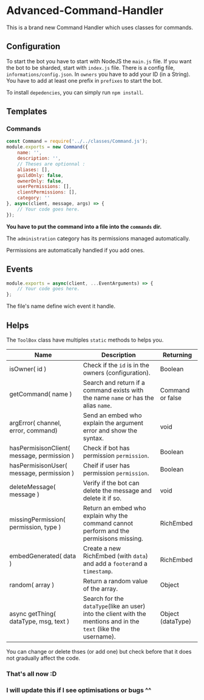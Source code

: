 # Advanced-Command-Handler

This is a brand new Command Handler which uses classes for commands.

## Configuration

To start the bot you have to start with NodeJS the `main.js` file. If you want the bot to be sharded, start with `index.js` file. There is a config file, `informations/config.json`.
In `owners` you have to add your ID (in a String). You have to add at least one prefix in `prefixes` to start the bot.

To install `depedencies`, you can simply run `npm install`.

## Templates

### Commands

```js
const Command = require('../../classes/Command.js');
module.exports = new Command({
    name: '',
    description: '',
    // Theses are optionnal :
    aliases: [],
    guildOnly: false,
    ownerOnly: false,
    userPermissions: [],
    clientPermissions: [],
    category: ''
}, async(client, message, args) => {
    // Your code goes here.
});
```

**You have to put the command into a file into the `commands` dir.**

The `administration` category has its permissions managed automatically.

Permissions are automatically handled if you add ones.

## Events

```js
module.exports = async(client, ...EventArguments) => {
    // Your code goes here.
};
```

The file's name define wich event it handle.

## Helps

The `ToolBox` class have multiples `static` methods to helps you.

| Name | Description | Returning |
| --- | --- | --- |
| isOwner( id ) | Check if the `id` is in the owners (configuration). | Boolean |
| getCommand( name ) | Search and return if a command exists with the name `name` or has the alias `name`. | Command or false |
| argError( channel, error, command) | Send an embed who explain the argument error and show the syntax. | void |
| hasPermisisonClient( message, permission ) | Check if bot has permission `permission`. | Boolean |
| hasPermisisonUser( message, permission ) | Cheif if user has permission `permission`. | Boolean |
| deleteMessage( message ) | Verify if the bot can delete the message and delete it if so. | void |
| missingPermission( permission, type ) | Return an embed who explain why the command cannot perform and the permisisons missing. | RichEmbed |
| embedGenerated( data ) | Create a new RichEmbed (with `data`) and add a `footer`and a `timestamp`. | RichEmbed |
| random( array ) | Return a random value of the array. | Object |
| async getThing( dataType, msg, text ) | Search for the `dataType`(like an user) into the client with the mentions and in the `text` (like the username). | Object (dataType) |

You can change or delete thses (or add one) but check before that it does not gradually affect the code.

### That's all now :D
### I will update this if I see optimisations or bugs ^^
